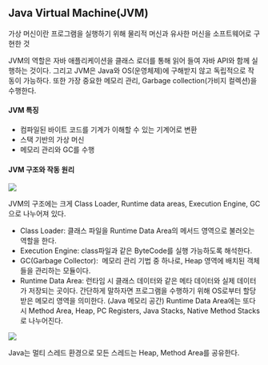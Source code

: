 ## Java Virtual Machine(JVM)

가상 머신이란 프로그램을 실행하기 위해 물리적 머신과 유사한 머신을 소프트웨어로 구현한 것

JVM의 역할은 자바 애플리케이션을 클래스 로더를 통해 읽어 들여 자바 API와 함께 실행하는 것이다.
그리고 JVM은 Java와 OS(운영체제)에 구해받지 않고 독립적으로 작동이 가능하다.
또한 가장 중요한 메모리 관리, Garbage collection(가비지 컬렉션)을 수행한다.

#### JVM 특징

- 컴파일된 바이트 코드를 기계가 이해할 수 있는 기계어로 변환
- 스택 기반의 가상 머신
- 메모리 관리와 GC를 수행

#### JVM 구조와 작동 원리

![](https://img1.daumcdn.net/thumb/R1280x0/?scode=mtistory2&fname=https%3A%2F%2Fblog.kakaocdn.net%2Fdn%2FcssiwB%2FbtrDAQE2Zod%2FU7NTDqHKKGkKqpG3jOlBX0%2Fimg.png)

JVM의 구조에는 크게 Class Loader, Runtime data areas, Execution Engine, GC 으로 나누어져 있다.

- Class Loader: 클래스 파일을 Runtime Data Area의 메서드 영역으로 불러오는 역할을 한다.
- Execution Engine: class파일과 같은 ByteCode를 실행 가능하도록 해석한다.
- GC(Garbage Collector):  메모리 관리 기법 중 하나로, Heap 영역에 배치된 객체들을 관리하는 모듈이다.
- Runtime Data Area: 런타임 시 클래스 데이터와 같은 메타 데이터와 실제 데이터가 저장되는 곳이다.
간단하게 말하자면 프로그램을 수행하기 위해 OS로부터 할당받은 메모리 영역을 의미한다. (Java 메모리 공간)
Runtime Data Area에는 또다시 Method Area, Heap, PC Registers, Java Stacks, Native Method Stacks로 나누어진다.

![](https://img1.daumcdn.net/thumb/R1280x0/?scode=mtistory2&fname=https%3A%2F%2Fblog.kakaocdn.net%2Fdn%2FXLtjO%2FbtrDyGDpp0C%2FK8wEGphqloy5uKZTC08Y7k%2Fimg.png)

Java는 멀티 스레드 환경으로 모든 스레드는 Heap, Method Area를 공유한다.
